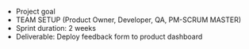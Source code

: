 
- Project goal
- TEAM SETUP (Product Owner, Developer, QA, PM-SCRUM MASTER)
- Sprint duration: 2 weeks
- Deliverable: Deploy feedback form to product dashboard


